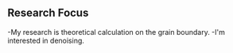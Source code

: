 
## Research Focus

-My research is theoretical calculation on the grain boundary.
-I'm interested in denoising.
